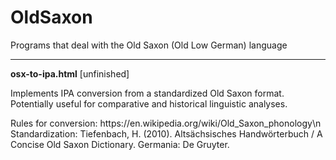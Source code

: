 # OldSaxon
Programs that deal with the Old Saxon (Old Low German) language
_______________________________________________________________

<b>osx-to-ipa.html</b> [unfinished] 
<p>Implements IPA conversion from a standardized Old Saxon format. Potentially useful for comparative and historical linguistic analyses.</p>
<p>Rules for conversion: <link>https://en.wikipedia.org/wiki/Old_Saxon_phonology</link>\n
Standardization: Tiefenbach, H. (2010). Altsächsisches Handwörterbuch / A Concise Old Saxon Dictionary. Germania: De Gruyter.
</p>
